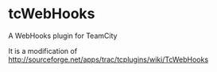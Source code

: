 tcWebHooks
==========

A WebHooks plugin for TeamCity

It is a modification of http://sourceforge.net/apps/trac/tcplugins/wiki/TcWebHooks